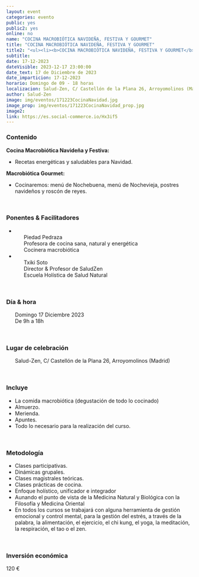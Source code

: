 ```yaml
---
layout: event
categories: evento
public: yes
public2: yes
online: no
name: "COCINA MACROBIÓTICA NAVIDEÑA, FESTIVA Y GOURMET"
title: "COCINA MACROBIÓTICA NAVIDEÑA, FESTIVA Y GOURMET"
title2: "<ul><li><b>COCINA MACROBIÓTICA NAVIDEÑA, FESTIVA Y GOURMET</b></li></ul>"
subtitle:
date: 17-12-2023
dateVisible: 2023-12-17 23:00:00
date_text: 17 de Diciembre de 2023
date_imparticion: 17-12-2023
horario: Domingo de 09 - 18 horas
localizacion: Salud-Zen, C/ Castellón de la Plana 26, Arroyomolinos (Madrid)
author: Salud-Zen
image: img/eventos/171223CocinaNavidad.jpg
image_prop: img/eventos/171223CocinaNavidad_prop.jpg
image2:
link: https://es.social-commerce.io/Hx3if5
---
```

<h3>Contenido </h3>
<b>Cocina Macrobiótica Navideña y Festiva:</b>
<ul>
  <li>Recetas energéticas y saludables para Navidad. </li>
</ul>
<b>Macrobiótica Gourmet:</b>
<ul>
  <li>Cocinaremos: menú de Nochebuena, menú de Nochevieja, postres navideños y roscón de reyes.
</li>
</ul>

<br>
<h3>Ponentes & Facilitadores </h3>
<ul>
  <li><ul style="list-style: none;">
      <li>Piedad Pedraza</li>
  <li>Profesora de cocina sana, natural y energética</li>
  <li>Cocinera macrobiótica</li>
  </ul></li>

  <li><ul style="list-style: none;">
      <li>Txiki Soto  </li>
      <li>Director & Profesor de SaludZen</li>
      <li>Escuela Holística de Salud Natural</li>
  </ul></li>
</ul>


<br>
<h3>Día & hora</h3>
<ul style="list-style: none;">
    <li>Domingo 17 Diciembre 2023
    </li>
    <li>De 9h a 18h</li>

</ul>


<br>
<h3>Lugar de celebración </h3>  
<ul style="list-style: none;">
    <li><i class="fa fa-map-marker"></i> Salud-Zen, C/ Castellón de la Plana 26, Arroyomolinos (Madrid)
    </li>

</ul>

<br>
<h3>Incluye </h3>

<ul >
  <li> La comida macrobiótica (degustación de todo lo cocinado)</li>  
  <li> Almuerzo.</li>  
  <li> Merienda.</li>  
  <li> Apuntes.</li>  
  <li> Todo lo necesario para la realización del curso.  </li>
</ul>
<br>
<h3> Metodología </h3>

<ul >
  <li>Clases participativas.</li>
  <li>Dinámicas grupales.</li>
  <li>Clases magistrales teóricas.</li>
  <li>Clases prácticas de cocina.</li>
  <li>Enfoque holístico, unificador e integrador</li>
  <li>Aunando el punto de vista de la Medicina Natural y Biológica con la Filosofía y Medicina Oriental</li>
  <li>En todos los cursos se trabajará con alguna herramienta de gestión emocional y control mental, para la gestión del estrés, a través de la palabra, la alimentación, el ejercicio, el chi kung, el yoga, la meditación, la respiración, el tao o el zen.</li>
</ul>
<br>
<h3>Inversión económica</h3>
<p>  
<span>
120 €
</span>
</p>
